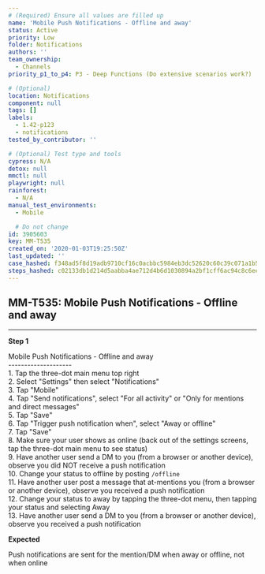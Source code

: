 ```yaml
---
# (Required) Ensure all values are filled up
name: 'Mobile Push Notifications - Offline and away'
status: Active
priority: Low
folder: Notifications
authors: ''
team_ownership:
  - Channels
priority_p1_to_p4: P3 - Deep Functions (Do extensive scenarios work?)

# (Optional)
location: Notifications
component: null
tags: []
labels:
  - 1.42-p123
  - notifications
tested_by_contributor: ''

# (Optional) Test type and tools
cypress: N/A
detox: null
mmctl: null
playwright: null
rainforest:
  - N/A
manual_test_environments:
  - Mobile

  # Do not change
id: 3905603
key: MM-T535
created_on: '2020-01-03T19:25:50Z'
last_updated: ''
case_hashed: f348ad5f8d19adb9710cf16c0acbbc5984eb3dc52620c60c39c071a1b5e2093933ad145f56af5c84428934729488e42d
steps_hashed: c02133db1d214d5aabba4ae712d4b6d1030894a2bf1cff6ac94c8c6eeec3c0d1d6da0e0e4e261892e8cdb34fa682395e
---
```


<!-- (Auto-generated) Based on frontmatter's "key" and "name" -->

## MM-T535: Mobile Push Notifications - Offline and away

---

**Step 1**

Mobile Push Notifications - Offline and away\
\--------------------\
1\. Tap the three-dot main menu top right\
2\. Select "Settings" then select "Notifications"\
3\. Tap "Mobile"\
4\. Tap "Send notifications", select "For all activity" or "Only for mentions and direct messages"\
5\. Tap "Save"\
6\. Tap "Trigger push notification when", select "Away or offline"\
7\. Tap "Save"\
8\. Make sure your user shows as online (back out of the settings screens, tap the three-dot main menu to see status)\
9\. Have another user send a DM to you (from a browser or another device), observe you did NOT receive a push notification\
10\. Change your status to offline by posting `/offline`\
11\. Have another user post a message that at-mentions you (from a browser or another device), observe you received a push notification\
12\. Change your status to away by tapping the three-dot menu, then tapping your status and selecting Away\
13\. Have another user send a DM to you (from a browser or another device), observe you received a push notification

**Expected**

Push notifications are sent for the mention/DM when away or offline, not when online
